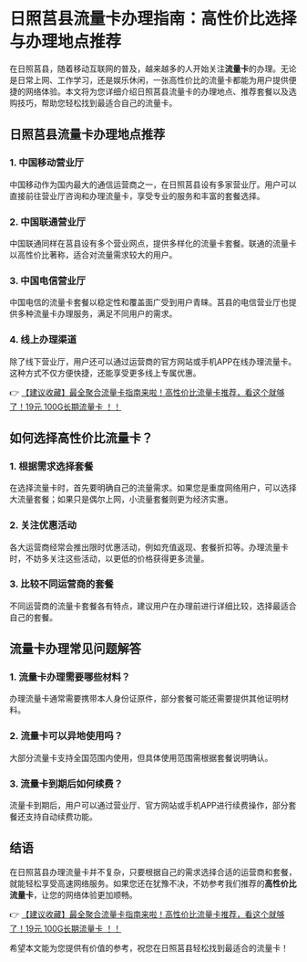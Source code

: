 # 日照莒县流量卡办理指南：高性价比选择与办理地点推荐

在日照莒县，随着移动互联网的普及，越来越多的人开始关注**流量卡**的办理。无论是日常上网、工作学习，还是娱乐休闲，一张高性价比的流量卡都能为用户提供便捷的网络体验。本文将为您详细介绍日照莒县流量卡的办理地点、推荐套餐以及选购技巧，帮助您轻松找到最适合自己的流量卡。

## 日照莒县流量卡办理地点推荐

### 1. 中国移动营业厅
中国移动作为国内最大的通信运营商之一，在日照莒县设有多家营业厅。用户可以直接前往营业厅咨询和办理流量卡，享受专业的服务和丰富的套餐选择。

### 2. 中国联通营业厅
中国联通同样在莒县设有多个营业网点，提供多样化的流量卡套餐。联通的流量卡以高性价比著称，适合对流量需求较大的用户。

### 3. 中国电信营业厅
中国电信的流量卡套餐以稳定性和覆盖面广受到用户青睐。莒县的电信营业厅也提供多种流量卡办理服务，满足不同用户的需求。

### 4. 线上办理渠道
除了线下营业厅，用户还可以通过运营商的官方网站或手机APP在线办理流量卡。这种方式不仅方便快捷，还能享受更多线上专属优惠。

👉 [【建议收藏】最全聚合流量卡指南来啦！高性价比流量卡推荐，看这个就够了！19元 100G长期流量卡 ！！](https://bit.ly/Liuliangka)

## 如何选择高性价比流量卡？

### 1. 根据需求选择套餐
在选择流量卡时，首先要明确自己的流量需求。如果您是重度网络用户，可以选择大流量套餐；如果只是偶尔上网，小流量套餐则更为经济实惠。

### 2. 关注优惠活动
各大运营商经常会推出限时优惠活动，例如充值返现、套餐折扣等。办理流量卡时，不妨多关注这些活动，以更低的价格获得更多流量。

### 3. 比较不同运营商的套餐
不同运营商的流量卡套餐各有特点，建议用户在办理前进行详细比较，选择最适合自己的套餐。

## 流量卡办理常见问题解答

### 1. 流量卡办理需要哪些材料？
办理流量卡通常需要携带本人身份证原件，部分套餐可能还需要提供其他证明材料。

### 2. 流量卡可以异地使用吗？
大部分流量卡支持全国范围内使用，但具体使用范围需根据套餐说明确认。

### 3. 流量卡到期后如何续费？
流量卡到期后，用户可以通过营业厅、官方网站或手机APP进行续费操作，部分套餐还支持自动续费功能。

## 结语

在日照莒县办理流量卡并不复杂，只要根据自己的需求选择合适的运营商和套餐，就能轻松享受高速网络服务。如果您还在犹豫不决，不妨参考我们推荐的**高性价比流量卡**，让您的网络体验更加顺畅。

👉 [【建议收藏】最全聚合流量卡指南来啦！高性价比流量卡推荐，看这个就够了！19元 100G长期流量卡 ！！](https://bit.ly/Liuliangka)

希望本文能为您提供有价值的参考，祝您在日照莒县轻松找到最适合的流量卡！
